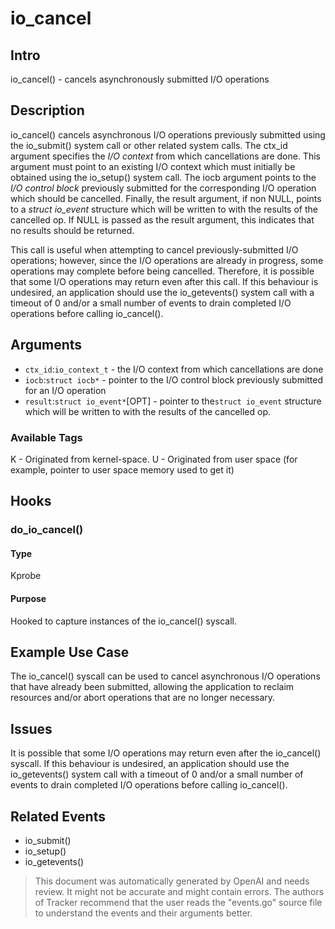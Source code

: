 
# io_cancel

## Intro
io_cancel() - cancels asynchronously submitted I/O operations

## Description
io_cancel() cancels asynchronous I/O operations previously submitted using the io_submit() system call or other related system calls. The ctx_id argument specifies the *I/O context* from which cancellations are done. This argument must point to an existing I/O context which must initially be obtained using the io_setup() system call. The iocb argument points to the *I/O control block* previously submitted for the corresponding I/O operation which should be cancelled. Finally, the result argument, if non NULL, points to a *struct io_event* structure which will be written to with the results of the cancelled op. If NULL is passed as the result argument, this indicates that no results should be returned.

This call is useful when attempting to cancel previously-submitted I/O operations; however, since the I/O operations are already in progress, some operations may complete before being cancelled. Therefore, it is possible that some I/O operations may return even after this call. If this behaviour is undesired, an application should use the io_getevents() system call with a timeout of 0 and/or a small number of events to drain completed I/O operations before calling io_cancel().

## Arguments
* `ctx_id`:`io_context_t` - the I/O context from which cancellations are done
* `iocb`:`struct iocb*` - pointer to the I/O control block previously submitted for an I/O operation
* `result`:`struct io_event*`[OPT] - pointer to the`struct io_event` structure which will be written to with the results of the cancelled op.

### Available Tags
K - Originated from kernel-space.
U - Originated from user space (for example, pointer to user space memory used to get it)

## Hooks
### do_io_cancel()
#### Type
Kprobe
#### Purpose
Hooked to capture instances of the io_cancel() syscall.

## Example Use Case
The io_cancel() syscall can be used to cancel asynchronous I/O operations that have already been submitted, allowing the application to reclaim resources and/or abort operations that are no longer necessary.

## Issues
It is possible that some I/O operations may return even after the io_cancel() syscall. If this behaviour is undesired, an application should use the io_getevents() system call with a timeout of 0 and/or a small number of events to drain completed I/O operations before calling io_cancel().

## Related Events
* io_submit()
* io_setup()
* io_getevents()

> This document was automatically generated by OpenAI and needs review. It might
> not be accurate and might contain errors. The authors of Tracker recommend that
> the user reads the "events.go" source file to understand the events and their
> arguments better.
